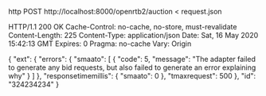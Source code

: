 

http POST http://localhost:8000/openrtb2/auction < request.json

HTTP/1.1 200 OK
Cache-Control: no-cache, no-store, must-revalidate
Content-Length: 225
Content-Type: application/json
Date: Sat, 16 May 2020 15:42:13 GMT
Expires: 0
Pragma: no-cache
Vary: Origin

{
    "ext": {
        "errors": {
            "smaato": [
                {
                    "code": 5,
                    "message": "The adapter failed to generate any bid requests, but also failed to generate an
error explaining why"
                }
            ]
        },
        "responsetimemillis": {
            "smaato": 0
        },
        "tmaxrequest": 500
    },
    "id": "324234234"
}
